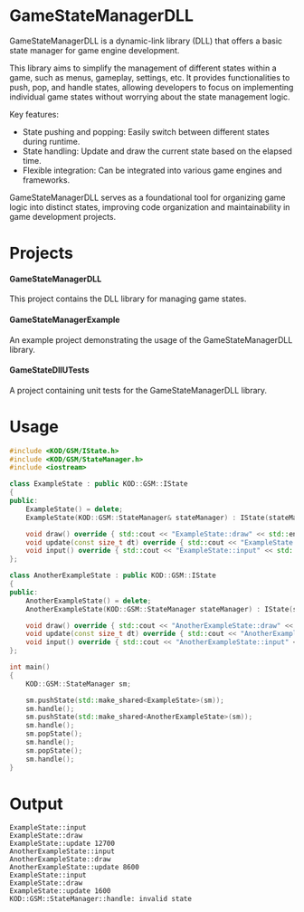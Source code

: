 
# GameStateManagerDLL
GameStateManagerDLL is a dynamic-link library (DLL) that offers a basic state manager for game engine development.

This library aims to simplify the management of different states within a game, such as menus, gameplay, settings, etc. It provides functionalities to push, pop, and handle states, allowing developers to focus on implementing individual game states without worrying about the state management logic.

Key features:

* State pushing and popping: Easily switch between different states during runtime.
* State handling: Update and draw the current state based on the elapsed time.
* Flexible integration: Can be integrated into various game engines and frameworks.

GameStateManagerDLL serves as a foundational tool for organizing game logic into distinct states, improving code organization and maintainability in game development projects.

# Projects

#### GameStateManagerDLL
This project contains the DLL library for managing game states.

#### GameStateManagerExample
An example project demonstrating the usage of the GameStateManagerDLL library.

#### GameStateDllUTests
A project containing unit tests for the GameStateManagerDLL library.

# Usage

```cpp
#include <KOD/GSM/IState.h>
#include <KOD/GSM/StateManager.h>
#include <iostream>

class ExampleState : public KOD::GSM::IState
{
public:
	ExampleState() = delete;
	ExampleState(KOD::GSM::StateManager& stateManager) : IState(stateManager) {}

	void draw() override { std::cout << "ExampleState::draw" << std::endl; }
	void update(const size_t dt) override { std::cout << "ExampleState::update " << dt << std::endl; }
	void input() override { std::cout << "ExampleState::input" << std::endl; }
};

class AnotherExampleState : public KOD::GSM::IState
{
public:
	AnotherExampleState() = delete;
	AnotherExampleState(KOD::GSM::StateManager stateManager) : IState(stateManager) {}

	void draw() override { std::cout << "AnotherExampleState::draw" << std::endl; }
	void update(const size_t dt) override { std::cout << "AnotherExampleState::update " << dt << std::endl; }
	void input() override { std::cout << "AnotherExampleState::input" << std::endl; }
};

int main()
{
	KOD::GSM::StateManager sm;

	sm.pushState(std::make_shared<ExampleState>(sm));
	sm.handle();
	sm.pushState(std::make_shared<AnotherExampleState>(sm));
	sm.handle();
	sm.popState();
	sm.handle();
	sm.popState();
	sm.handle();
}
```

# Output
```
ExampleState::input
ExampleState::draw
ExampleState::update 12700
AnotherExampleState::input
AnotherExampleState::draw
AnotherExampleState::update 8600
ExampleState::input
ExampleState::draw
ExampleState::update 1600
KOD::GSM::StateManager::handle: invalid state
```